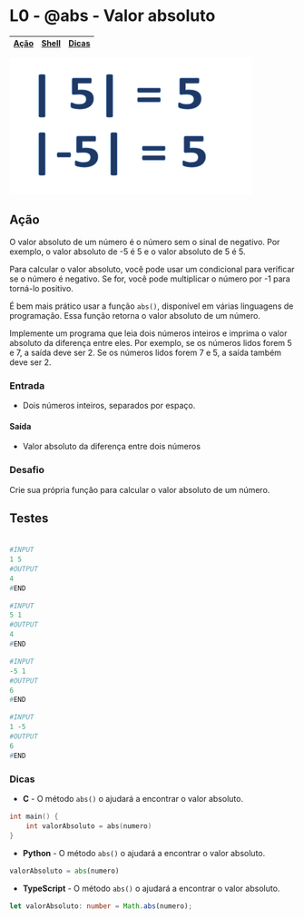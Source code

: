# L0 - @abs - Valor absoluto

[Ação](#ação) | [Shell](#shell) | [Dicas](#dicas)
-- | -- | --

![abs](cover.jpg)

## Ação

O valor absoluto de um número é o número sem o sinal de negativo. Por exemplo, o valor absoluto de -5 é 5 e o valor absoluto de 5 é 5.

Para calcular o valor absoluto, você pode usar um condicional para verificar se o número é negativo. Se for, você pode multiplicar o número por -1 para torná-lo positivo.

É bem mais prático usar a função `abs()`, disponível em várias linguagens de programação. Essa função retorna o valor absoluto de um número.

Implemente um programa que leia dois números inteiros e imprima o valor absoluto da diferença entre eles. Por exemplo, se os números lidos forem 5 e 7, a saída deve ser 2. Se os números lidos forem 7 e 5, a saída também deve ser 2.

### Entrada

- Dois números inteiros, separados por espaço.

#### Saída

- Valor absoluto da diferença entre dois números

### Desafio

Crie sua própria função para calcular o valor absoluto de um número.

## Testes

```py

#INPUT
1 5
#OUTPUT
4
#END
```

```py
#INPUT
5 1
#OUTPUT
4
#END
```

```py
#INPUT
-5 1
#OUTPUT
6
#END
```

```py
#INPUT
1 -5
#OUTPUT
6
#END

```

### Dicas

- **C** - O método `abs()` o ajudará a encontrar o valor absoluto.
``` c
int main() {
    int valorAbsoluto = abs(numero)
}
```

- **Python** - O método `abs()` o ajudará a encontrar o valor absoluto.
``` python
valorAbsoluto = abs(numero)
```

- **TypeScript** -  O método `abs()` o ajudará a encontrar o valor absoluto.
``` ts
let valorAbsoluto: number = Math.abs(numero);
```